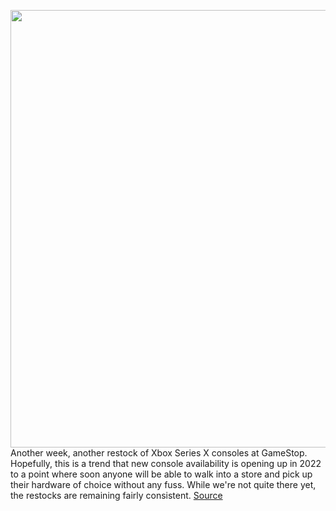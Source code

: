 <img src='https://cdn.vox-cdn.com/thumbor/T-X2juUkQ1aUGBMJj4mR8oBvTqM=/0x0:2040x1360/1200x800/filters:focal(685x556:1011x882)/cdn.vox-cdn.com/uploads/chorus_image/image/70374467/vpavic_201103_4275_0196.0.jpg' width='700px' /><br/>
Another week, another restock of Xbox Series X consoles at GameStop. Hopefully, this is a trend that new console availability is opening up in 2022 to a point where soon anyone will be able to walk into a store and pick up their hardware of choice without any fuss. While we're not quite there yet, the restocks are remaining fairly consistent.
<a href='https://www.theverge.com/2022/1/11/22878198/xbox-series-x-console-restock-microsoft-gamestop-games-controller-bundle'> Source <a/>
